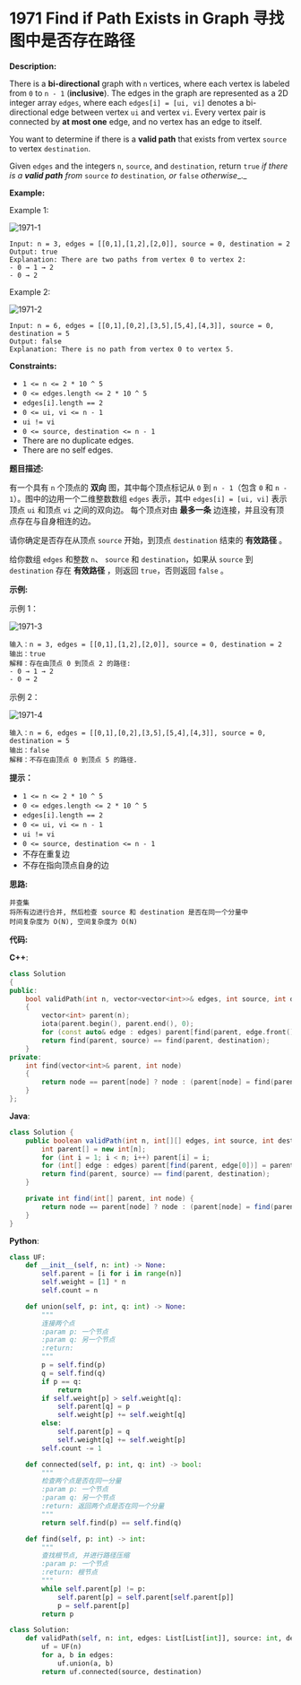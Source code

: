 # 1971 Find if Path Exists in Graph 寻找图中是否存在路径

__Description:__

There is a __bi-directional__ graph with `n` vertices, where each vertex is labeled from `0` to `n - 1` (__inclusive__). The edges in the graph are represented as a 2D integer array `edges`, where each `edges[i] = [ui, vi]` denotes a bi-directional edge between vertex `ui` and vertex `vi`. Every vertex pair is connected by __at most one__ edge, and no vertex has an edge to itself.

You want to determine if there is a __valid path__ that exists from vertex `source` to vertex `destination`.

Given `edges` and the integers `n`, `source`, and `destination`, return `true` _if there is a __valid path__ from_ `source` _to_ `destination`_, or_ `false` _otherwise__._

__Example:__

Example 1:

![1971-1](https://assets.leetcode.com/uploads/2021/08/14/validpath-ex1.png)

```text
Input: n = 3, edges = [[0,1],[1,2],[2,0]], source = 0, destination = 2
Output: true
Explanation: There are two paths from vertex 0 to vertex 2:
- 0 → 1 → 2
- 0 → 2
```

Example 2:

![1971-2](https://assets.leetcode.com/uploads/2021/08/14/validpath-ex2.png)

```text
Input: n = 6, edges = [[0,1],[0,2],[3,5],[5,4],[4,3]], source = 0, destination = 5
Output: false
Explanation: There is no path from vertex 0 to vertex 5.
```

__Constraints:__

- `1 <= n <= 2 * 10 ^ 5`
- `0 <= edges.length <= 2 * 10 ^ 5`
- `edges[i].length == 2`
- `0 <= ui, vi <= n - 1`
- `ui != vi`
- `0 <= source, destination <= n - 1`
- There are no duplicate edges.
- There are no self edges.

__题目描述:__

有一个具有 `n` 个顶点的 __双向__ 图，其中每个顶点标记从 `0` 到 `n - 1`（包含 `0` 和 `n - 1`）。图中的边用一个二维整数数组 `edges` 表示，其中 `edges[i] = [ui, vi]` 表示顶点 `ui` 和顶点 `vi` 之间的双向边。 每个顶点对由 __最多一条__ 边连接，并且没有顶点存在与自身相连的边。

请你确定是否存在从顶点 `source` 开始，到顶点 `destination` 结束的 __有效路径__ 。

给你数组 `edges` 和整数 `n`、 `source` 和 `destination`，如果从 `source` 到 `destination` 存在 __有效路径__ ，则返回 `true`，否则返回 `false` 。

__示例:__

示例 1：

![1971-3](https://assets.leetcode.com/uploads/2021/08/14/validpath-ex1.png)

```text
输入：n = 3, edges = [[0,1],[1,2],[2,0]], source = 0, destination = 2
输出：true
解释：存在由顶点 0 到顶点 2 的路径:
- 0 → 1 → 2 
- 0 → 2
```

示例 2：

![1971-4](https://assets.leetcode.com/uploads/2021/08/14/validpath-ex2.png)

```text
输入：n = 6, edges = [[0,1],[0,2],[3,5],[5,4],[4,3]], source = 0, destination = 5
输出：false
解释：不存在由顶点 0 到顶点 5 的路径.
```

__提示：__

- `1 <= n <= 2 * 10 ^ 5`
- `0 <= edges.length <= 2 * 10 ^ 5`
- `edges[i].length == 2`
- `0 <= ui, vi <= n - 1`
- `ui != vi`
- `0 <= source, destination <= n - 1`
- 不存在重复边
- 不存在指向顶点自身的边

__思路:__

```text
并查集
将所有边进行合并, 然后检查 source 和 destination 是否在同一个分量中
时间复杂度为 O(N), 空间复杂度为 O(N)
```

__代码:__

__C++__:

```C++
class Solution 
{
public:
    bool validPath(int n, vector<vector<int>>& edges, int source, int destination) 
    {
        vector<int> parent(n);
        iota(parent.begin(), parent.end(), 0);
        for (const auto& edge : edges) parent[find(parent, edge.front())] = parent[find(parent, edge.back())];
        return find(parent, source) == find(parent, destination);
    }
private:
    int find(vector<int>& parent, int node) 
    {
        return node == parent[node] ? node : (parent[node] = find(parent, parent[node]));
    }
};
```

__Java__:

```Java
class Solution {
    public boolean validPath(int n, int[][] edges, int source, int destination) {
        int parent[] = new int[n];
        for (int i = 1; i < n; i++) parent[i] = i;
        for (int[] edge : edges) parent[find(parent, edge[0])] = parent[find(parent, edge[1])];
        return find(parent, source) == find(parent, destination);
    }

    private int find(int[] parent, int node) {
        return node == parent[node] ? node : (parent[node] = find(parent, parent[node]));
    }
}
```

__Python__:

```Python
class UF:
    def __init__(self, n: int) -> None:
        self.parent = [i for i in range(n)]
        self.weight = [1] * n
        self.count = n

    def union(self, p: int, q: int) -> None:
        """
        连接两个点
        :param p: 一个节点
        :param q: 另一个节点
        :return:
        """
        p = self.find(p)
        q = self.find(q)
        if p == q:
            return
        if self.weight[p] > self.weight[q]:
            self.parent[q] = p
            self.weight[p] += self.weight[q]
        else:
            self.parent[p] = q
            self.weight[q] += self.weight[p]
        self.count -= 1

    def connected(self, p: int, q: int) -> bool:
        """
        检查两个点是否在同一分量
        :param p: 一个节点
        :param q: 另一个节点
        :return: 返回两个点是否在同一个分量
        """
        return self.find(p) == self.find(q)

    def find(self, p: int) -> int:
        """
        查找根节点, 并进行路径压缩
        :param p: 一个节点
        :return: 根节点
        """
        while self.parent[p] != p:
            self.parent[p] = self.parent[self.parent[p]]
            p = self.parent[p]
        return p

class Solution:
    def validPath(self, n: int, edges: List[List[int]], source: int, destination: int) -> bool:
        uf = UF(n)
        for a, b in edges:
            uf.union(a, b)
        return uf.connected(source, destination)
```
